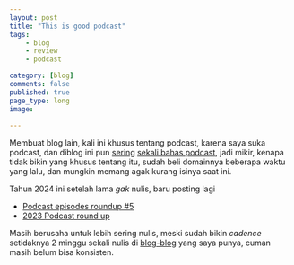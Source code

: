 ```yaml
---
layout: post
title: "This is good podcast"
tags:
    - blog
    - review
    - podcast

category: [blog]
comments: false
published: true
page_type: long
image:
    
---
```


Membuat blog lain, kali ini khusus tentang podcast, karena saya suka podcast, dan diblog ini pun [sering](/2023/09/google-podcast-rip) [sekali bahas podcast](/2021/10/podcast-player-google-podcast), jadi mikir, kenapa tidak bikin yang khusus tentang itu, sudah beli domainnya beberapa waktu yang lalu, dan mungkin memang agak kurang isinya saat ini.

Tahun 2024 ini setelah lama *gak* nulis, baru posting lagi
- [Podcast episodes roundup #5](https://thisisgoodpodcast.com/podcast-episode-roundup-5/)
- [2023 Podcast round up](https://thisisgoodpodcast.com/2023-podcast-been-listened/)

Masih berusaha untuk lebih sering nulis, meski sudah bikin *cadence* setidaknya 2 minggu sekali nulis di [blog-blog](https://dedenf.com) yang saya punya, cuman masih belum bisa konsisten.